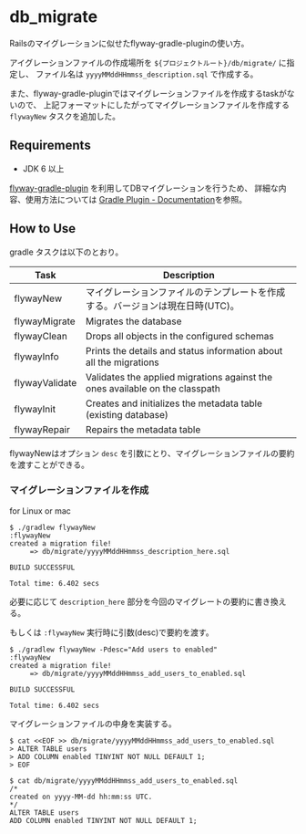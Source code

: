 # db_migrate
Railsのマイグレーションに似せたflyway-gradle-pluginの使い方。

アイグレーションファイルの作成場所を `${プロジェクトルート}/db/migrate/` に指定し、
ファイル名は `yyyyMMddHHmmss_description.sql` で作成する。

また、flyway-gradle-pluginではマイグレーションファイルを作成するtaskがないので、
上記フォーマットにしたがってマイグレーションファイルを作成する `flywayNew` タスクを追加した。


Requirements
-----

+ JDK 6 以上

[flyway-gradle-plugin](https://github.com/flyway/flyway/tree/master/flyway-gradle-plugin)
を利用してDBマイグレーションを行うため、
詳細な内容、使用方法については [Gradle Plugin - Documentation](http://flywaydb.org/documentation/gradle/)を参照。



How to Use
-----
gradle タスクは以下のとおり。

|Task|Description|
|----|-----------|
|flywayNew|マイグレーションファイルのテンプレートを作成する。バージョンは現在日時(UTC)。|
|flywayMigrate|Migrates the database|
|flywayClean|Drops all objects in the configured schemas|
|flywayInfo|Prints the details and status information about all the migrations|
|flywayValidate|Validates the applied migrations against the ones available on the classpath|
|flywayInit|Creates and initializes the metadata table (existing database)|
|flywayRepair|Repairs the metadata table|

flywayNewはオプション `desc` を引数にとり、マイグレーションファイルの要約を渡すことができる。


### マイグレーションファイルを作成

for Linux or mac

```
$ ./gradlew flywayNew
:flywayNew
created a migration file!
     => db/migrate/yyyyMMddHHmmss_description_here.sql

BUILD SUCCESSFUL

Total time: 6.402 secs
```

必要に応じて `description_here` 部分を今回のマイグレートの要約に書き換える。

もしくは `:flywayNew` 実行時に引数(desc)で要約を渡す。

```
$ ./gradlew flywayNew -Pdesc="Add users to enabled"
:flywayNew
created a migration file!
     => db/migrate/yyyyMMddHHmmss_add_users_to_enabled.sql

BUILD SUCCESSFUL

Total time: 6.402 secs
```


マイグレーションファイルの中身を実装する。

```
$ cat <<EOF >> db/migrate/yyyyMMddHHmmss_add_users_to_enabled.sql
> ALTER TABLE users
> ADD COLUMN enabled TINYINT NOT NULL DEFAULT 1;
> EOF

$ cat db/migrate/yyyyMMddHHmmss_add_users_to_enabled.sql
/*
created on yyyy-MM-dd hh:mm:ss UTC.
*/
ALTER TABLE users
ADD COLUMN enabled TINYINT NOT NULL DEFAULT 1;
```

